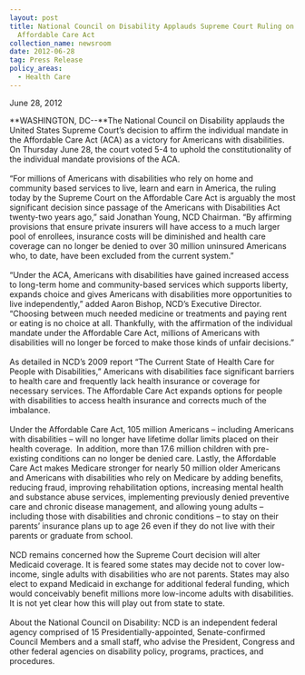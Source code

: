 ```yaml
---
layout: post
title: National Council on Disability Applauds Supreme Court Ruling on the
  Affordable Care Act
collection_name: newsroom
date: 2012-06-28
tag: Press Release
policy_areas:
  - Health Care
---
```

June 28, 2012

**W﻿ASHINGTON, DC--**The National Council on Disability applauds the United States Supreme Court’s decision to affirm the individual mandate in the Affordable Care Act (ACA) as a victory for Americans with disabilities. On Thursday June 28, the court voted 5-4 to uphold the constitutionality of the individual mandate provisions of the ACA. \
 \
“For millions of Americans with disabilities who rely on home and community based services to live, learn and earn in America, the ruling today by the Supreme Court on the Affordable Care Act is arguably the most significant decision since passage of the Americans with Disabilities Act twenty-two years ago,” said Jonathan Young, NCD Chairman. “By affirming provisions that ensure private insurers will have access to a much larger pool of enrollees, insurance costs will be diminished and health care coverage can no longer be denied to over 30 million uninsured Americans who, to date, have been excluded from the current system.”\
 \
“Under the ACA, Americans with disabilities have gained increased access to long-term home and community-based services which supports liberty, expands choice and gives Americans with disabilities more opportunities to live independently,” added Aaron Bishop, NCD’s Executive Director. “Choosing between much needed medicine or treatments and paying rent or eating is no choice at all. Thankfully, with the affirmation of the individual mandate under the Affordable Care Act, millions of Americans with disabilities will no longer be forced to make those kinds of unfair decisions.”\
 \
As detailed in NCD’s 2009 report “The Current State of Health Care for People with Disabilities,” Americans with disabilities face significant barriers to health care and frequently lack health insurance or coverage for necessary services. The Affordable Care Act expands options for people with disabilities to access health insurance and corrects much of the imbalance.\
 \
Under the Affordable Care Act, 105 million Americans – including Americans with disabilities – will no longer have lifetime dollar limits placed on their health coverage.  In addition, more than 17.6 million children with pre-existing conditions can no longer be denied care. Lastly, the Affordable Care Act makes Medicare stronger for nearly 50 million older Americans and Americans with disabilities who rely on Medicare by adding benefits, reducing fraud, improving rehabilitation options, increasing mental health and substance abuse services, implementing previously denied preventive care and chronic disease management, and allowing young adults – including those with disabilities and chronic conditions – to stay on their parents’ insurance plans up to age 26 even if they do not live with their parents or graduate from school. \
 \
NCD remains concerned how the Supreme Court decision will alter Medicaid coverage. It is feared some states may decide not to cover low-income, single adults with disabilities who are not parents. States may also elect to expand Medicaid in exchange for additional federal funding, which would conceivably benefit millions more low-income adults with disabilities. It is not yet clear how this will play out from state to state. \
 \
About the National Council on Disability: NCD is an independent federal agency comprised of 15 Presidentially-appointed, Senate-confirmed Council Members and a small staff, who advise the President, Congress and other federal agencies on disability policy, programs, practices, and procedures.
